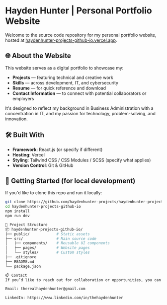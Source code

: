 # Hayden Hunter | Personal Portfolio Website

Welcome to the source code repository for my personal portfolio website, hosted at [haydenhunter-projects-github-io.vercel.app](https://haydenhunter-projects-github-io.vercel.app/).

## 🌐 About the Website

This website serves as a digital portfolio to showcase my:

- **Projects** — featuring technical and creative work
- **Skills** — across development, IT, and cybersecurity
- **Resume** — for quick reference and download
- **Contact Information** — to connect with potential collaborators or employers

It's designed to reflect my background in Business Administration with a concentration in IT, and my passion for technology, problem-solving, and innovation.

## 🛠️ Built With

- **Framework**: React.js (or specify if different)
- **Hosting**: Vercel
- **Styling**: Tailwind CSS / CSS Modules / SCSS (specify what applies)
- **Version Control**: Git & GitHub

## 🚀 Getting Started (for local development)

If you'd like to clone this repo and run it locally:

```bash
git clone https://github.com/haydenhunter-projects/haydenhunter-projects-github-io.git
cd haydenhunter-projects-github-io
npm install
npm run dev

📁 Project Structure
📦 haydenhunter-projects-github-io/
├── public/            # Static assets
├── src/               # Main source code
│   ├── components/    # Reusable UI components
│   ├── pages/         # Website pages
│   └── styles/        # Custom styles
├── .gitignore
├── README.md
└── package.json

📫 Contact
If you’d like to reach out for collaboration or opportunities, you can contact me directly through the form on the site or via:

Email: therealhaydenhunter@gmail.com

LinkedIn: https://www.linkedin.com/in/thehaydenhunter
